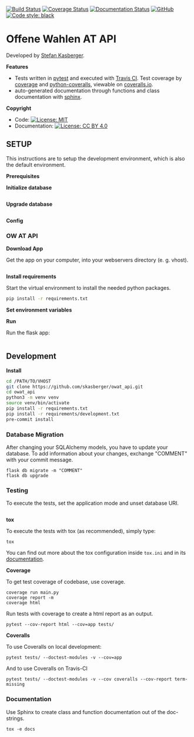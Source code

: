 [![Build Status](https://travis-ci.org/skasberger/owat_api.svg?branch=master)](https://travis-ci.org/skasberger/owat_api) [![Coverage Status](https://coveralls.io/repos/github/skasberger/owat_api/badge.svg?branch=master)](https://coveralls.io/github/skasberger/owat_api?branch=master) [![Documentation Status](https://readthedocs.org/projects/owat_api/badge/?version=latest)](https://owat-api.readthedocs.io/en/latest/) [![GitHub](https://img.shields.io/github/license/skasberger/owat_api.svg)](https://opensource.org/licenses/MIT) [![Code style: black](https://img.shields.io/badge/code%20style-black-000000.svg)](https://github.com/psf/black)

# Offene Wahlen AT API

Developed by [Stefan Kasberger](http://stefankasberger.at).

**Features**

* Tests written in [pytest]() and executed with [Travis CI](). Test coverage by [coverage]() and [python-coveralls](https://github.com/z4r/python-coveralls), viewable on [coveralls.io](https://coveralls.io/github/skasberger/ow-at_api?branch=master).
* auto-generated documentation through functions and class documentation with [sphinx](http://www.sphinx-doc.org/).

**Copyright**

* Code:  [![License: MIT](https://img.shields.io/badge/License-MIT-yellow.svg)](https://opensource.org/licenses/MIT)
* Documentation:  [![License: CC BY 4.0](https://licensebuttons.net/l/by/4.0/80x15.png)](https://creativecommons.org/licenses/by/4.0/)

## SETUP

This instructions are to setup the development environment, which is also the default environment.

**Prerequisites**



**Initialize database**

```bash
```

**Upgrade database**

```bash
```

**Config**


### OW AT API

**Download App**

Get the app on your computer, into your webservers directory (e. g. vhost).

```bash
```

**Install requirements**

Start the virtual environment to install the needed python packages.

```bash
pip install -r requirements.txt
```

**Set environment variables**


**Run**

Run the flask app:

```bash
```

## Development

**Install**

```bash
cd /PATH/TO/VHOST
git clone https://github.com/skasberger/owat_api.git
cd owat_api
python3 -m venv venv
source venv/bin/activate
pip install -r requirements.txt
pip install -r requirements/development.txt
pre-commit install
```

### Database Migration

After changing your SQLAlchemy models, you have to update your database. To add information about your changes, exchange "COMMENT" with your commit message.

```
flask db migrate -m "COMMENT"
flask db upgrade
```

### Testing

To execute the tests, set the application mode and unset database URI.

```
```

**tox**

To execute the tests with tox (as recommended), simply type:
```
tox
```

You can find out more about the tox configuration inside `tox.ini` and in its [documentation](https://tox.readthedocs.io).

**Coverage**

To get test coverage of codebase, use coverage.

```
coverage run main.py
coverage report -m
coverage html
```

Run tests with coverage to create a html report as an output.

```
pytest --cov-report html --cov=app tests/
```
**Coveralls**

To use Coveralls on local development:
```
pytest tests/ --doctest-modules -v --cov=app
```

And to use Coveralls on Travis-CI
```
pytest tests/ --doctest-modules -v --cov coveralls --cov-report term-missing
```

### Documentation

Use Sphinx to create class and function documentation out of the doc-strings.

```
tox -e docs
```
